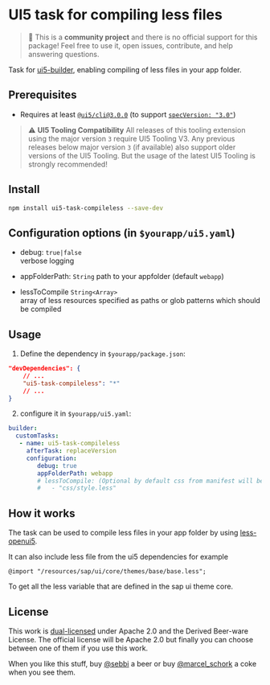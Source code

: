 # UI5 task for compiling less files 

> :wave: This is a **community project** and there is no official support for this package! Feel free to use it, open issues, contribute, and help answering questions.

Task for [ui5-builder](https://github.com/SAP/ui5-builder), enabling compiling of less files in your app folder.

## Prerequisites

- Requires at least [`@ui5/cli@3.0.0`](https://sap.github.io/ui5-tooling/v3/pages/CLI/) (to support [`specVersion: "3.0"`](https://sap.github.io/ui5-tooling/pages/Configuration/#specification-version-30))

> :warning: **UI5 Tooling Compatibility**
> All releases of this tooling extension using the major version `3` require UI5 Tooling V3. Any previous releases below major version `3` (if available) also support older versions of the UI5 Tooling. But the usage of the latest UI5 Tooling is strongly recommended!

## Install

```bash
npm install ui5-task-compileless --save-dev
```

## Configuration options (in `$yourapp/ui5.yaml`)

- debug: `true|false`  
  verbose logging

- appFolderPath: `String`
  path to your appfolder (default `webapp`)

- lessToCompile `String<Array>`  
  array of less resources specified as paths or glob patterns which should be compiled 

## Usage

1. Define the dependency in `$yourapp/package.json`:

```json
"devDependencies": {
    // ...
    "ui5-task-compileless": "*"
    // ...
}
```

2. configure it in `$yourapp/ui5.yaml`:

```yaml
builder:
  customTasks:
   - name: ui5-task-compileless
     afterTask: replaceVersion
     configuration:
        debug: true
        appFolderPath: webapp
        # lessToCompile: (Optional by default css from manifest will be used)
        #   - "css/style.less"
```

## How it works

The task can be used to compile less files in your app folder by using [less-openui5](https://github.com/SAP/less-openui5).

It can also include less file from the ui5 dependencies for example
```less
@import "/resources/sap/ui/core/themes/base/base.less";
```
To get all the less variable that are defined in the sap ui theme core.

## License

This work is [dual-licensed](../../LICENSE) under Apache 2.0 and the Derived Beer-ware License. The official license will be Apache 2.0 but finally you can choose between one of them if you use this work.

When you like this stuff, buy [@sebbi](https://app.slack.com/client/T0A7MQSJ1/D01TDU3RMSQ/user_profile/UBV5L8N8M) a beer or buy [@marcel_schork](https://twitter.com/marcel_schork) a coke when you see them.
